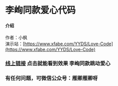 # 李峋同款爱心代码

#### 介绍
作者：小枫 <br>
演示站：[https://www.xfabe.com/YYDS/Love-Code](https://www.xfabe.com/YYDS/Love-Code)

### [线上链接](https://love99you.github.io/1/) 点击就能看到效果 李峋同款跳动爱心

### 有任何问题，可微信公众号：雁卿雁卿呀
